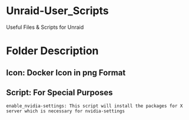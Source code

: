 # Unraid-User_Scripts
Useful Files & Scripts for Unraid
# Folder Description
  ## Icon: Docker Icon in png Format
  ## Script: For Special Purposes
    enable_nvidia-settings: This script will install the packages for X server which is necessary for nvidia-settings
